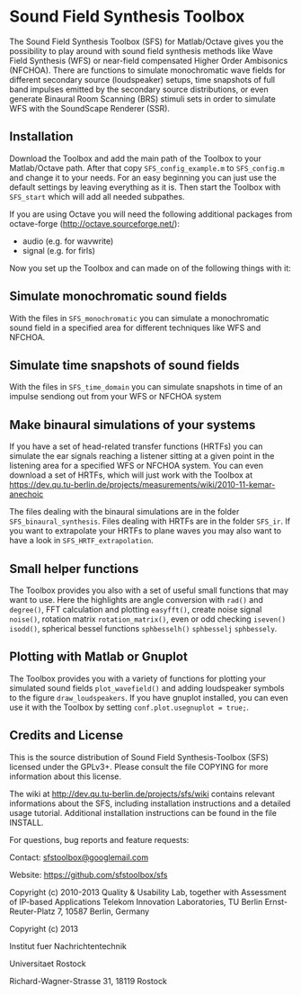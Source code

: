 Sound Field Synthesis Toolbox
=============================

The Sound Field Synthesis Toolbox (SFS) for Matlab/Octave gives you the
possibility to play around with sound field synthesis methods like Wave Field
Synthesis (WFS) or near-field compensated Higher Order Ambisonics (NFCHOA).
There are functions to simulate monochromatic wave fields for different secondary
source (loudspeaker) setups, time snapshots of full band impulses emitted by the
secondary source distributions, or even generate Binaural Room Scanning (BRS)
stimuli sets in order to simulate WFS with the SoundScape Renderer (SSR).


Installation
------------

Download the Toolbox and add the main path of the Toolbox to your Matlab/Octave
path. After that copy <code>SFS_config_example.m</code> to
<code>SFS_config.m</code> and change it to your needs. For an easy beginning you
can just use the default settings by leaving everything as it is.
Then start the Toolbox with <code>SFS_start</code> which will add all needed
subpathes.

If you are using Octave you will need the following additional packages from 
octave-forge (http://octave.sourceforge.net/):
* audio (e.g. for wavwrite)
* signal (e.g. for firls)

Now you set up the Toolbox and can made on of the following things with it:


Simulate monochromatic sound fields
-----------------------------------

With the files in <code>SFS_monochromatic</code> you can simulate a
monochromatic sound field in a specified area for different techniques like WFS
and NFCHOA.


Simulate time snapshots of sound fields
---------------------------------------

With the files in <code>SFS_time_domain</code> you can simulate snapshots in
time of an impulse sendiong out from your WFS or NFCHOA system


Make binaural simulations of your systems
-----------------------------------------

If you have a set of head-related transfer functions (HRTFs) you can simulate
the ear signals reaching a listener sitting at a given point in the listening
area for a specified WFS or NFCHOA system.
You can even download a set of HRTFs, which will just work with the Toolbox at 
https://dev.qu.tu-berlin.de/projects/measurements/wiki/2010-11-kemar-anechoic

The files dealing with the binaural simulations are in the folder
<code>SFS_binaural_synthesis</code>. Files dealing with HRTFs are in the folder
<code>SFS_ir</code>. If you want to extrapolate your HRTFs to plane waves you
may also want to have a look in <code>SFS_HRTF_extrapolation</code>.


Small helper functions
----------------------

The Toolbox provides you also with a set of useful small functions that may want
to use. Here the highlights are angle conversion with <code>rad()</code> and
<code>degree()</code>, FFT calculation and plotting <code>easyfft()</code>,
create noise signal <code>noise()</code>, rotation matrix
<code>rotation_matrix()</code>, even or odd checking <code>iseven()</code>
<code>isodd()</code>, spherical bessel functions <code>sphbesselh()</code>
<code>sphbesselj</code> <code>sphbessely</code>.


Plotting with Matlab or Gnuplot
-------------------------------

The Toolbox provides you with a variety of functions for plotting your simulated
sound fields <code>plot_wavefield()</code> and adding loudspeaker symbols to the
figure <code>draw_loudspeakers</code>. If you have gnuplot installed, you can
even use it with the Toolbox by setting <code>conf.plot.usegnuplot =
true;</code>.


Credits and License
-------------------

This is the source distribution of Sound Field Synthesis-Toolbox (SFS) licensed
under the GPLv3+. Please consult the file COPYING for more information about
this license.
 
The wiki at http://dev.qu.tu-berlin.de/projects/sfs/wiki contains relevant
informations about the SFS, including installation instructions and a detailed
usage tutorial. Additional installation instructions can be found in the file
INSTALL.

For questions, bug reports and feature requests:

Contact: sfstoolbox@googlemail.com


Website: https://github.com/sfstoolbox/sfs


Copyright (c) 2010-2013
Quality & Usability Lab, together with
Assessment of IP-based Applications
Telekom Innovation Laboratories, TU Berlin
Ernst-Reuter-Platz 7, 10587 Berlin, Germany


Copyright (c) 2013

Institut fuer Nachrichtentechnik

Universitaet Rostock

Richard-Wagner-Strasse 31, 18119 Rostock

